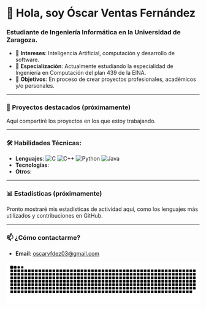 # 👋 Hola, soy Óscar Ventas Fernández
### Estudiante de Ingeniería Informática en la Universidad de Zaragoza.

- 👀 **Intereses**: Inteligencia Artificial, computación y desarrollo de software.  
- 🚀 **Especialización**: Actualmente estudiando la especialidad de Ingeniería en Computación del plan 439 de la EINA.
- 🌱 **Objetivos**: En proceso de crear proyectos profesionales, académicos y/o personales.

---

### 🌟 Proyectos destacados (próximamente)
Aquí compartiré los proyectos en los que estoy trabajando.

---
### 🛠️ Habilidades Técnicas:
- **Lenguajes**: ![C](https://img.shields.io/badge/C-%23A8B9CC.svg) ![C++](https://img.shields.io/badge/C%2B%2B-%2300599C.svg) ![Python](https://img.shields.io/badge/Python-%2338778C.svg) ![Java](https://img.shields.io/badge/Java-%23E8A317?logo=java&logoColor=white)
- **Tecnologías**:
- **Otros**:

---
### 📊 Estadísticas (próximamente)
Pronto mostraré mis estadísticas de actividad aquí, como los lenguajes más utilizados y contribuciones en GitHub.

---

### 📫 ¿Cómo contactarme?
- **Email**: oscarvfdez03@gmail.com


![snake gif](https://github.com/OscarVFdez/OscarVFdez/blob/output/github-snake-dark.svg)
